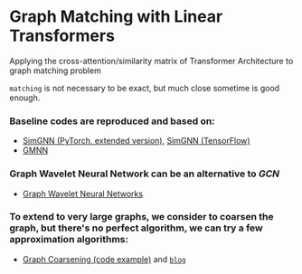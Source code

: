 # Graph Matching with Linear Transformers

Applying the cross-attention/similarity matrix of Transformer Architecture to graph matching problem

`matching` is not necessary to be exact, but much close sometime is good enough.

### Baseline codes are reproduced and based on:
- [SimGNN (PyTorch, extended version)](https://github.com/gospodima/Extended-SimGNN), [SimGNN (TensorFlow)](https://github.com/yunshengb/SimGNN)
- [GMNN](https://github.com/deepmind/deepmind-research/tree/master/graph_matching_networks)

### Graph Wavelet Neural Network can be an alternative to _GCN_
- [Graph Wavelet Neural Networks](https://github.com/benedekrozemberczki/GraphWaveletNeuralNetwork)

### To extend to very large graphs, we consider to coarsen the graph, but there's no perfect algorithm, we can try a few approximation algorithms:
- [Graph Coarsening (code example)](https://github.com/loukasa/graph-coarsening) and [`blog`](https://andreasloukas.blog/2018/11/05/multilevel-graph-coarsening-with-spectral-and-cut-guarantees/)


